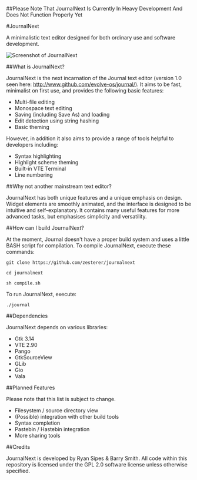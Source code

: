 ##Please Note That JournalNext Is Currently In Heavy Development And Does Not Function Properly Yet

#JournalNext

A minimalistic text editor designed for both ordinary use and software development.

![Screenshot of JournalNext](https://raw.githubusercontent.com/zesterer/journalnext/master/misc/screenshot.png "Screenshot of JournalNext with the VTE Terminal turned on")

##What is JournalNext?

JournalNext is the next incarnation of the Journal text editor (version 1.0 seen here: http://www.github.com/evolve-os/journal/). It aims to be fast, minimalist on first use, and provides the following basic features:

- Multi-file editing
- Monospace text editing
- Saving (including Save As) and loading
- Edit detection using string hashing
- Basic theming

However, in addition it also aims to provide a range of tools helpful to developers including:

- Syntax highlighting
- Highlight scheme theming
- Built-in VTE Terminal
- Line numbering

##Why not another mainstream text editor?

JournalNext has both unique features and a unique emphasis on design. Widget elements are smoothly animated, and the interface is designed to be intuitive and self-explanatory. It contains many useful features for more advanced tasks, but emphasises simplicity and versatility.

##How can I build JournalNext?

At the moment, Journal doesn't have a proper build system and uses a little BASH script for compilation. To compile JournalNext, execute these commands:

`git clone https://github.com/zesterer/journalnext`

`cd journalnext`

`sh compile.sh`

To run JournalNext, execute:

`./journal`

##Dependencies

JournalNext depends on various libraries:

- Gtk 3.14
- VTE 2.90
- Pango
- GtkSourceView
- GLib
- Gio
- Vala

##Planned Features

Please note that this list is subject to change.

- Filesystem / source directory view
- (Possible) integration with other build tools
- Syntax completion
- Pastebin / Hastebin integration
- More sharing tools

##Credits

JournalNext is developed by Ryan Sipes & Barry Smith.
All code within this repository is licensed under the GPL 2.0 software license unless otherwise specified.
